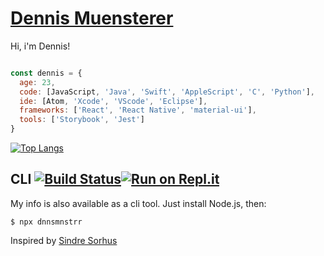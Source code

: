 # [Dennis Muensterer](https://muensterer.xyz)

Hi, i'm Dennis!

```js

const dennis = {
  age: 23,
  code: [JavaScript, 'Java', 'Swift', 'AppleScript', 'C', 'Python'],
  ide: [Atom, 'Xcode', 'VScode', 'Eclipse'],
  frameworks: ['React', 'React Native', 'material-ui'],
  tools: ['Storybook', 'Jest']
}
```
[![Top Langs](https://github-readme-stats-seven-self.vercel.app//api/top-langs/?username=dnnsmnstrr&layout=compact)](https://github.com/dnnsmnstrr/github-readme-stats)

## CLI [![Build Status](https://travis-ci.org/dnnsmnstrr/dnnsmnstrr.svg?branch=master)](https://travis-ci.org/dnnsmnstrr/dnnsmnstrr)[![Run on Repl.it](https://repl.it/badge/github/dnnsmnstrr/dnnsmnstrr)](https://repl.it/github/dnnsmnstrr/dnnsmnstrr)

My info is also available as a cli tool. Just install Node.js, then:

```
$ npx dnnsmnstrr
```

Inspired by [Sindre Sorhus](https://sindresorhus.com)
